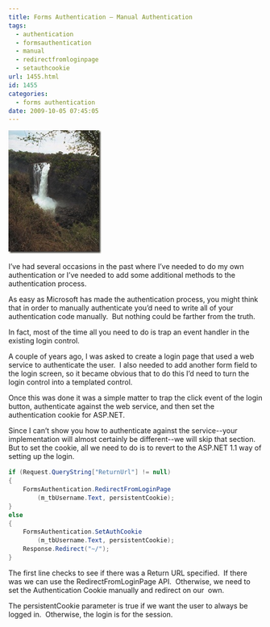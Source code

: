 ```yaml
---
title: Forms Authentication – Manual Authentication
tags:
  - authentication
  - formsauthentication
  - manual
  - redirectfromloginpage
  - setauthcookie
url: 1455.html
id: 1455
categories:
  - forms authentication
date: 2009-10-05 07:45:05
---
```


![F03I0043](/uploads/2009/10/F03I0043.jpg "F03I0043")

I’ve had several occasions in the past where I’ve needed to do my own authentication or I’ve needed to add some additional methods to the authentication process.

As easy as Microsoft has made the authentication process, you might think that in order to manually authenticate you’d need to write all of your authentication code manually.  But nothing could be farther from the truth.

<!-- more -->

In fact, most of the time all you need to do is trap an event handler in the existing login control.

A couple of years ago, I was asked to create a login page that used a web service to authenticate the user.  I also needed to add another form field to the login screen, so it became obvious that to do this I’d need to turn the login control into a templated control.

Once this was done it was a simple matter to trap the click event of the login button, authenticate against the web service, and then set the authentication cookie for ASP.NET.

Since I can’t show you how to authenticate against the service--your implementation will almost certainly be different--we will skip that section.  But to set the cookie, all we need to do is to revert to the ASP.NET 1.1 way of setting up the login.

```csharp
if (Request.QueryString["ReturnUrl"] != null)
{
    FormsAuthentication.RedirectFromLoginPage
        (m_tbUsername.Text, persistentCookie);
}
else
{
    FormsAuthentication.SetAuthCookie
        (m_tbUsername.Text, persistentCookie);
    Response.Redirect("~/");
}
```

The first line checks to see if there was a Return URL specified.  If there was we can use the RedirectFromLoginPage API.  Otherwise, we need to set the Authentication Cookie manually and redirect on our  own.

The persistentCookie parameter is true if we want the user to always be logged in.  Otherwise, the login is for the session.
